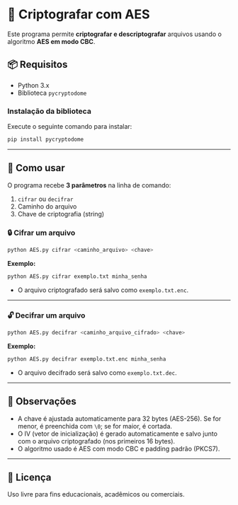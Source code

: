 # 🔐 Criptografar com AES

Este programa permite **criptografar e descriptografar** arquivos usando o algoritmo **AES em modo CBC**.

## 📦 Requisitos

- Python 3.x
- Biblioteca `pycryptodome`

### Instalação da biblioteca

Execute o seguinte comando para instalar:

```bash
pip install pycryptodome
```

---

## 🚀 Como usar

O programa recebe **3 parâmetros** na linha de comando:

1. `cifrar` ou `decifrar`
2. Caminho do arquivo
3. Chave de criptografia (string)

### 🔒 Cifrar um arquivo

```bash
python AES.py cifrar <caminho_arquivo> <chave>
```

**Exemplo:**

```bash
python AES.py cifrar exemplo.txt minha_senha
```

- O arquivo criptografado será salvo como `exemplo.txt.enc`.

---

### 🔓 Decifrar um arquivo

```bash
python AES.py decifrar <caminho_arquivo_cifrado> <chave>
```

**Exemplo:**

```bash
python AES.py decifrar exemplo.txt.enc minha_senha
```

- O arquivo decifrado será salvo como `exemplo.txt.dec`.

---

## 🔐 Observações

- A chave é ajustada automaticamente para 32 bytes (AES-256). Se for menor, é preenchida com `\0`; se for maior, é cortada.
- O IV (vetor de inicialização) é gerado automaticamente e salvo junto com o arquivo criptografado (nos primeiros 16 bytes).
- O algoritmo usado é AES com modo CBC e padding padrão (PKCS7).

---

## 📄 Licença

Uso livre para fins educacionais, acadêmicos ou comerciais.
```
